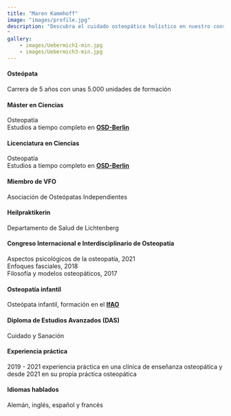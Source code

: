 ```yaml
---
title: "Maren Kammhoff"
image: "images/profile.jpg"
description: "Descubra el cuidado osteopático holístico en nuestro consultorio de Berlín. Especializados en dolor crónico, lesiones agudas y bienestar general, ofrecemos tratamientos personalizados en un entorno acogedor. Visítenos para recibir servicios de osteopatía expertos adaptados a sus necesidades.
"
gallery: 
    - images/Uebermich1-min.jpg
    - images/Uebermich3-min.jpg
---
```


#### Osteópata
Carrera de 5 años con unas 5.000 unidades de formación 
   
#### Máster en Ciencias
Osteopatía <br> 
Estudios a tiempo completo en **[OSD-Berlin](https://www.osteopathie-schule.de/ "Studium an der OSD")**  
  
#### Licenciatura en Ciencias  
Osteopatía <br>
Estudios a tiempo completo en **[OSD-Berlin](https://www.osteopathie-schule.de/ "Studium an der OSD")**  
  
#### Miembro de VFO
Asociación de Osteópatas Independientes
  
#### Heilpraktikerin
Departamento de Salud de Lichtenberg  
  
#### Congreso Internacional e Interdisciplinario de Osteopatía 
Aspectos psicológicos de la osteopatía, 2021<br>
Enfoques fasciales, 2018  
Filosofía y modelos osteopáticos, 2017  

#### Osteopatía infantil <br>
Osteópata infantil, formación en el **[IfAO](https://www.ifaop.com/postgraduatkurse/kursuebersicht/ "kinderosteopathische Ausbildung")** <br>

#### Diploma de Estudios Avanzados (DAS) <br>
Cuidado y Sanación

#### Experiencia práctica <br>
2019 - 2021 experiencia práctica en una clínica de enseñanza osteopática y desde 2021 en su propia práctica osteopática

#### Idiomas hablados <br>
Alemán, inglés, español y francés